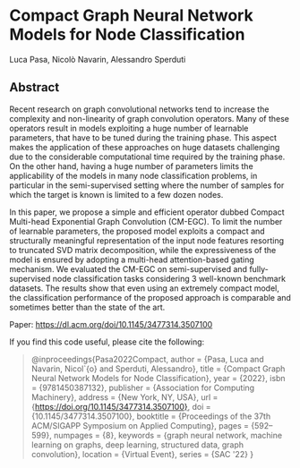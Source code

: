 # Compact Graph Neural Network Models for Node Classification

Luca Pasa, Nicolò Navarin, Alessandro Sperduti

## Abstract
Recent research on graph convolutional networks tend to increase the complexity and non-linearity of graph convolution operators.
Many of these operators result in models exploiting a huge number of learnable parameters, that have to be tuned during the training phase. This aspect makes the application of these approaches on huge datasets challenging due to the considerable computational time required by the training phase. On the other hand, having a huge number of parameters limits the applicability of the models in many node classification problems, in particular in the semi-supervised setting where the number of samples for which the target is known is limited to a few dozen nodes.

In this paper, we propose a simple and efficient operator dubbed Compact Multi-head Exponential Graph Convolution (CM-EGC).  To limit the number of learnable parameters, the proposed model exploits a compact and structurally meaningful representation of the input node features resorting to truncated SVD matrix decomposition, while the expressiveness of the model is ensured by adopting a multi-head attention-based gating mechanism. We evaluated the CM-EGC on semi-supervised and fully-supervised node classification tasks considering 3 well-known benchmark datasets. The results show that even using an extremely compact model, the classification performance of the proposed approach is comparable and sometimes better than the state of the art.

Paper: https://dl.acm.org/doi/10.1145/3477314.3507100

If you find this code useful, please cite the following:

>@inproceedings{Pasa2022Compact,
author = {Pasa, Luca and Navarin, Nicol\`{o} and Sperduti, Alessandro},
title = {Compact Graph Neural Network Models for Node Classification},
year = {2022},
isbn = {9781450387132},
publisher = {Association for Computing Machinery},
address = {New York, NY, USA},
url = {https://doi.org/10.1145/3477314.3507100},
doi = {10.1145/3477314.3507100},
booktitle = {Proceedings of the 37th ACM/SIGAPP Symposium on Applied Computing},
pages = {592–599},
numpages = {8},
keywords = {graph neural network, machine learning on graphs, deep learning, structured data, graph convolution},
location = {Virtual Event},
series = {SAC '22}
}
